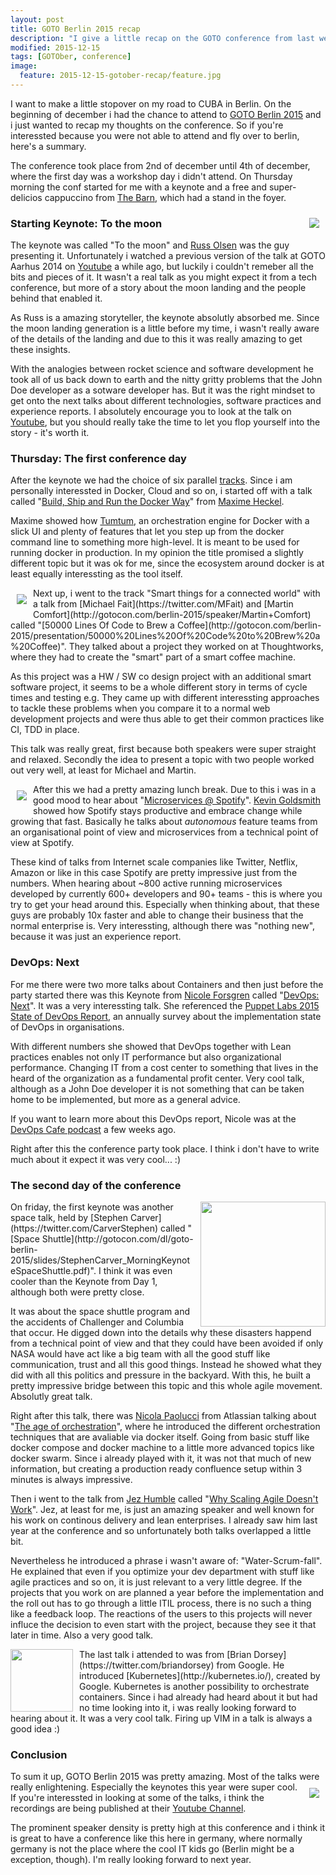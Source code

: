 ```yaml
---
layout: post
title: GOTO Berlin 2015 recap 
description: "I give a little recap on the GOTO conference from last week taken place in Berlin"
modified: 2015-12-15
tags: [GOTOber, conference]
image:
  feature: 2015-12-15-gotober-recap/feature.jpg
---
```


I want to make a little stopover on my road to CUBA in Berlin. On the beginning of december i had the chance to attend to [GOTO Berlin 2015](http://gotocon.com/berlin-2015) and i just wanted to recap my thoughts on the conference. So if you're interessted because you were not able to attend and fly over to berlin, here's a summary.

<!-- more -->

The conference took place from 2nd of december until 4th of december, where the first day was a workshop day i didn't attend. On Thursday morning the conf started for me with a keynote and a free and super-delicios cappuccino from [The Barn](http://barn.bigcartel.com/), which had a stand in the foyer. 

<img style="float:right; padding: 10px;" src="{{site.url}}/images/2015-12-15-gotober-recap/rocket.png">

### Starting Keynote: To the moon

The keynote was called "To the moon" and [Russ Olsen](https://twitter.com/russolsen) was the guy presenting it. Unfortunately i watched a previous version of the talk at GOTO Aarhus 2014 on [Youtube](https://www.youtube.com/watch?v=Z0MbpkYPgM8) a while ago, but luckily i couldn't remeber all the bits and pieces of it. It wasn't a real talk as you might expect it from a tech conference, but more of a story about the moon landing and the people behind that enabled it.

As Russ is a amazing storyteller, the keynote absolutly absorbed me. Since the moon landing generation is a little before my time, i wasn't really aware of the details of the landing and due to this it was really amazing to get these insights.

With the analogies between rocket science and software development he took all of us back down to earth and the nitty gritty problems that the John Doe developer as a sotware developer has. But it was the right mindset to get onto the next talks about different technologies, software practices and experience reports. I absolutely encourage you to look at the talk on [Youtube](https://www.youtube.com/watch?v=Z0MbpkYPgM8), but you should really take the time to let you flop yourself into the story - it's worth it.

### Thursday: The first conference day
After the keynote we had the choice of six parallel [tracks](http://gotocon.com/berlin-2015/schedule/thursday.jsp). Since i am personally interessted in Docker, Cloud and so on, i started off with a talk called "[Build, Ship and Run the Docker Way](http://gotocon.com/dl/goto-berlin-2015/slides/MaximeHeckel_BuildShipAndRunTheDockerWay.pdf)" from [Maxime Heckel](https://twitter.com/MaximeHeckel). 

Maxime showed how [Tumtum](https://www.tutum.co), an orchestration engine for Docker with a slick UI and plenty of features that let you step up from the docker command line to something more high-level. It is meant to be used for running docker in production.
In my opinion the title promised a slightly different topic but it was ok for me, since the ecosystem around docker is at least equally interessting as the tool itself.



<img style="float:left; padding: 10px;" src="{{site.url}}/images/2015-12-15-gotober-recap/coffee.png">
Next up, i went to the track "Smart things for a connected world" with a talk from [Michael Fait](https://twitter.com/MFait) and [Martin Comfort](http://gotocon.com/berlin-2015/speaker/Martin+Comfort) called "[50000 Lines Of Code to Brew a Coffee](http://gotocon.com/berlin-2015/presentation/50000%20Lines%20Of%20Code%20to%20Brew%20a%20Coffee)". They talked about a project they worked on at Thoughtworks, where they had to create the "smart" part of a smart coffee machine. 

As this project was a HW / SW co design project with an additional smart software project, it seems to be a whole different story in terms of cycle times and testing e.g. They came up with different interessting approaches to tackle these problems when you compare it to a normal web development projects and were thus able to get their common practices like CI, TDD in place. 

This talk was really great, first because both speakers were super straight and relaxed. Secondly the idea to present a topic with two people worked out very well, at least for Michael and Martin.


<img style="float:left; padding: 10px;" src="{{site.url}}/images/2015-12-15-gotober-recap/spotify.png">

After this we had a pretty amazing lunch break. Due to this i was in a good mood to hear about "[Microservices @ Spotify](http://gotocon.com/dl/goto-berlin-2015/slides/KevinGoldsmith_MicroservicesSpotify.pdf)". [Kevin Goldsmith](https://twitter.com/KevinGoldsmith) showed how Spotify stays productive and embrace change while growing that fast. Basically he talks about *autonomous* feature teams from an organisational point of view and microservices from a technical point of view at Spotify.

These kind of talks from Internet scale companies like Twitter, Netflix, Amazon or like in this case Spotify are pretty impressive just from the numbers. When hearing about ~800 active running microservices developed by currently 600+ developers and 90+ teams - this is where you try to get your head around this. Especially when thinking about, that these guys are probably 10x faster and able to change their business that the normal enterprise is. Very interessting, although there was "nothing new", because it was just an experience report.

### DevOps: Next
For me there were two more talks about Containers and then just before the party started there was this Keynote from [Nicole Forsgren](https://twitter.com/nicolefv) called "[DevOps: Next](http://gotocon.com/dl/goto-berlin-2015/slides/NicoleForsgren_PartyKeynoteDevOpsNext.pdf)". It was a very interessting talk. She referenced the [Puppet Labs 2015 State of DevOps Report](https://puppetlabs.com/2015-devops-report), an annually survey about the implementation state of DevOps in organisations. 

With different numbers she showed that DevOps together with Lean practices enables not only IT performance but also organizational performance. Changing IT from a cost center to something that lives in the heard of the organization as a fundamental profit center. Very cool talk, although as a John Doe developer it is not something that can be taken home to be implemented, but more as a general advice.

If you want to learn more about this DevOps report, Nicole was at the [DevOps Cafe podcast](http://devopscafe.org/show/2015/11/18/devops-cafe-episode-64-nicole-forsgren.html) a few weeks ago.

Right after this the conference party took place. I think i don't have to write much about it expect it was very cool... :)

### The second day of the conference

<img style="float:right; padding-left: 10px; width:200px;" src="{{site.url}}/images/2015-12-15-gotober-recap/challenger_explosion.jpg">
On friday, the first keynote was another space talk, held by [Stephen Carver](https://twitter.com/CarverStephen) called "[Space Shuttle](http://gotocon.com/dl/goto-berlin-2015/slides/StephenCarver_MorningKeynoteSpaceShuttle.pdf)". I think it was even cooler than the Keynote from Day 1, although both were pretty close. 

It was about the space shuttle program and the accidents of Challenger and Columbia that occur. He digged down into the details why these disasters happend from a technical point of view and that they could have been avoided if only NASA would have act like a big team with all the good stuff like communication, trust and all this good things. Instead he showed what they did with all this politics and pressure in the backyard. With this, he built a pretty impressive bridge between this topic and this whole agile movement. Absolutly great talk.

Right after this talk, there was [Nicola Paolucci](https://twitter.com/durdn) from Atlassian talking about "[The age of orchestration](http://gotocon.com/dl/goto-berlin-2015/slides/NicolaPaolucci_TheAgeOfOrchestrationFromDockerBasicsToClusterManagement.pdf)", where he introduced the different orchestration techniques that are avaliable via docker itself. Going from basic stuff like docker compose and docker machine to a little more advanced topics like docker swarm. Since i already played with it, it was not that much of new information, but creating a production ready confluence setup within 3 minutes is always impressive.

Then i went to the talk from [Jez Humble](https://twitter.com/jezhumble) called "[Why Scaling Agile Doesn't Work](http://gotocon.com/dl/goto-berlin-2015/slides/JezHumble_WhyScalingAgileDoesntWork.pdf)". Jez, at least for me, is just an amazing speaker and well known for his work on continous delivery and lean enterprises. I already saw him last year at the conference and so unfortunately both talks overlapped a little bit. 

Nevertheless he introduced a phrase i wasn't aware of: "Water-Scrum-fall". He explained that even if you optimize your dev department with stuff like agile practices and so on, it is just relevant to a very little degree. If the projects that you work on are planned a year before the implementation and the roll out has to go through a little ITIL process, there is no such a thing like a feedback loop. The reactions of the users to this projects will never influce the decision to even start with the project, because they see it that later in time. Also a very good talk.

<img style="float:left; padding-right: 10px; width:100px;" src="{{site.url}}/images/2015-12-15-gotober-recap/kubernetes.png">
The last talk i attended to was from [Brian Dorsey](https://twitter.com/briandorsey) from Google. He introduced [Kubernetes](http://kubernetes.io/), created by Google. Kubernetes is another possibility to orchestrate containers. Since i had already had heard about it but had no time looking into it, i was really looking forward to hearing about it. It was a very cool talk. Firing up VIM in a talk is always a good idea :)

### Conclusion

To sum it up, GOTO Berlin 2015 was pretty amazing. Most of the talks were really enlightening. Especially the keynotes this year were super cool. 
<a href="https://www.youtube.com/user/GotoConferences">
<img style="float:right; padding: 10px;" src="{{site.url}}/images/2015-12-15-gotober-recap/youtube.png"></a>
If you're interessted in looking at some of the talks, i think the recordings are being published at their [Youtube Channel](https://www.youtube.com/user/GotoConferences).

The prominent speaker density is pretty high at this conference and i think it is great to have a conference like this here in germany, where normally germany is not the place where the cool IT kids go (Berlin might be a exception, though). I'm really looking forward to next year.
